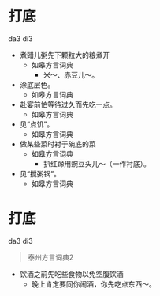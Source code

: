 # 打底
da3 di3
+ 煮䜺儿粥先下颗粒大的粮煮开
  * 如皋方言词典
    - 米～、赤豆儿～。
+ 涂底层色。
  * 如皋方言词典
+ 赴宴前怕等待过久而先吃一点。
  * 如皋方言词典
+ 见“点饥”。
  * 如皋方言词典
+ 做某些菜时衬于碗底的菜
  * 如皋方言词典
    - 扒红蹄用豌豆头儿～（一作衬底）。
+ 见“搅粥锅”。
  * 如皋方言词典

# 打底
da3 di3
> 泰州方言词典2
- 饮酒之前先吃些食物以免空腹饮酒
  - 晚上肯定要同你闹酒，你先吃点东西～。
